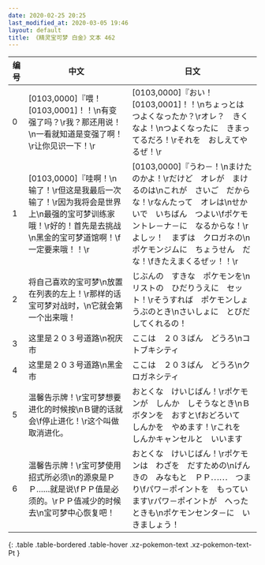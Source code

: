 ```yaml
---
date: 2020-02-25 20:25
last_modified_at: 2020-03-05 19:46
layout: default
title: 《精灵宝可梦 白金》文本 462
---
```

| 编号 | 中文 | 日文 |
| ---- | ---- | ---- |
| 0 | [0103,0000]『喂！[0103,0001]！！\n有变强了吗？\r我？那还用说！\n一看就知道是变强了啊！\r让你见识一下！\r | [0103,0000]『おい！　[0103,0001]！！\nちょっとは　つよくなったか？\rオレ？　きくなよ！\nつよくなったに　きまってるだろ！\rそれを　おしえてやるぜ！\r |
| 1 | [0103,0000]『哇啊！\n输了！\r但这是我最后一次输了！\r因为我将会是世界上\n最强的宝可梦训练家哦！\r好的！首先是去挑战\n黑金的宝可梦道馆啊！\f一定要来哦！！\r | [0103,0000]『うわ－！\nまけたのかよ！\rだけど　オレが　まけるのは\nこれが　さいご　だからな！\rなんたって　オレは\nせかいで　いちばん　つよい\fポケモントレ－ナ－に　なるからな！\rよしッ！　まずは　クロガネの\nポケモンジムに　ちょうせん　だな！\fきたえまくるぜッ！！\r |
| 2 | 将自己喜欢的宝可梦\n放置在列表的左上！\r那样的话宝可梦对战时，\n它就会第一个出来哦！ | じぶんの　すきな　ポケモンを\nリストの　ひだりうえに　セット！\rそうすれば　ポケモンしょうぶのとき\nさいしょに　とびだしてくれるの！ |
| 3 | 这里是２０３号道路\n祝庆市 | ここは　２０３ばん　どうろ\nコトブキシティ |
| 4 | 这里是２０３号道路\n黑金市 | ここは　２０３ばん　どうろ\nクロガネシティ |
| 5 | 温馨告示牌！\r宝可梦想要进化的时候按\nＢ键的话就会\f停止进化！\r这个叫做取消进化。 | おとくな　けいじばん！\rポケモンが　しんか　しそうなとき\nＢボタンを　おすと\fおどろいて　しんかを　やめます！\rこれを　しんかキャンセルと　いいます |
| 6 | 温馨告示牌！\r宝可梦使用招式所必须\n的源泉是ＰＰ……就是说\fＰＰ值是必须的。\rＰＰ值减少的时候去\n宝可梦中心恢复吧！ | おとくな　けいじばん！\rポケモンは　わざを　だすための\nげんきの　みなもと　ＰＰ⋯⋯　つまり\fパワ－ポイントを　もっています\rパワ－ポイントが　へったときも\nポケモンセンタ－に　いきましょう！ |
{: .table .table-bordered .table-hover .xz-pokemon-text .xz-pokemon-text-Pt }